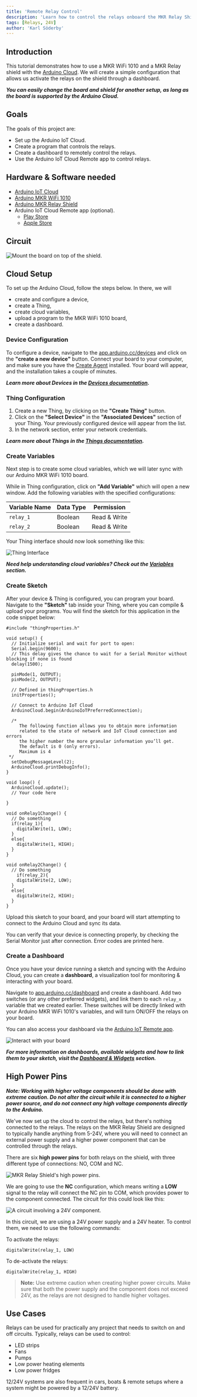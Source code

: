 ```yaml
---
title: 'Remote Relay Control'
description: 'Learn how to control the relays onboard the MKR Relay Shield through the Arduino IoT Cloud dashboard.'
tags: [Relays, 24V]
author: 'Karl Söderby'
---
```


## Introduction

This tutorial demonstrates how to use a MKR WiFi 1010 and a MKR Relay shield with the [Arduino Cloud](app.arduino.cc). We will create a simple configuration that allows us activate the relays on the shield through a dashboard.

***You can easily change the board and shield for another setup, as long as the board is supported by the Arduino Cloud.***

## Goals

The goals of this project are:

- Set up the Arduino IoT Cloud.
- Create a program that controls the relays.
- Create a dashboard to remotely control the relays.
- Use the Arduino IoT Cloud Remote app to control relays.

## Hardware & Software needed

- [Arduino IoT Cloud](https://create.arduino.cc/iot/)
- [Arduino MKR WiFi 1010](https://store.arduino.cc/mkr-wifi-1010)
- [Arduino MKR Relay Shield](https://store.arduino.cc/arduino-mkr-relay-proto-shield)
- Arduino IoT Cloud Remote app (optional). 
  - [Play Store](https://play.google.com/store/apps/details?id=cc.arduino.cloudiot&hl=en&gl=US)
  - [Apple Store](https://apps.apple.com/us/app/arduino-iot-cloud-remote/id1514358431)

## Circuit

![Mount the board on top of the shield.](assets/cloud-relay-control-circuit.png)

## Cloud Setup

To set up the Arduino Cloud, follow the steps below. In there, we will
- create and configure a device,
- create a Thing,
- create cloud variables,
- upload a program to the MKR WiFi 1010 board,
- create a dashboard.

### Device Configuration

To configure a device, navigate to the [app.arduino.cc/devices](app.arduino.cc/devices) and click on the **"create a new device"** button. Connect your board to your computer, and make sure you have the [Create Agent](https://create.arduino.cc/getting-started/plugin/welcome) installed. Your board will appear, and the installation takes a couple of minutes.

***Learn more about Devices in the [Devices documentation](https://docscontentprivate-karlsoderbycloudv2.gatsbyjs.io/arduino-cloud/hardware/devices).***

### Thing Configuration

1. Create a new Thing, by clicking on the **"Create Thing"** button.
2. Click on the **"Select Device"** in the **"Associated Devices"** section of your Thing. Your previously configured device will appear from the list.
3. In the network section, enter your network credentials.

***Learn more about Things in the [Things documentation](https://docscontentprivate-karlsoderbycloudv2.gatsbyjs.io/arduino-cloud/cloud-interface/things).***

### Create Variables

Next step is to create some cloud variables, which we will later sync with our Arduino MKR WiFi 1010 board.

While in Thing configuration, click on **"Add Variable"** which will open a new window. Add the following variables with the specified configurations:

| Variable Name | Data Type | Permission   |
| ------------- | --------- | ------------ |
| `relay_1`     | Boolean   | Read & Write |
| `relay_2`     | Boolean   | Read & Write |

Your Thing interface should now look something like this:

![Thing Interface](assets/thing.png)

***Need help understanding cloud variables? Check out the [Variables](https://docscontentprivate-karlsoderbycloudv2.gatsbyjs.io/arduino-cloud/cloud-interface/variables) section.***

### Create Sketch

After your device & Thing is configured, you can program your board. Navigate to the **"Sketch"** tab inside your Thing, where you can compile & upload your programs. You will find the sketch for this application in the code snippet below:

```arduino
#include "thingProperties.h"

void setup() {
  // Initialize serial and wait for port to open:
  Serial.begin(9600);
  // This delay gives the chance to wait for a Serial Monitor without blocking if none is found
  delay(1500); 
  
  pinMode(1, OUTPUT);
  pinMode(2, OUTPUT);
  
  // Defined in thingProperties.h
  initProperties();

  // Connect to Arduino IoT Cloud
  ArduinoCloud.begin(ArduinoIoTPreferredConnection);
  
  /*
     The following function allows you to obtain more information
     related to the state of network and IoT Cloud connection and errors
     the higher number the more granular information you’ll get.
     The default is 0 (only errors).
     Maximum is 4
 */
  setDebugMessageLevel(2);
  ArduinoCloud.printDebugInfo();
}

void loop() {
  ArduinoCloud.update();
  // Your code here 
  
}

void onRelay1Change() {
  // Do something
  if(relay_1){
    digitalWrite(1, LOW);
  }
  else{
    digitalWrite(1, HIGH);
  }
}

void onRelay2Change() {
  // Do something
    if(relay_2){
    digitalWrite(2, LOW);
  }
  else{
    digitalWrite(2, HIGH);
  }
}
```

Upload this sketch to your board, and your board will start attempting to connect to the Arduino Cloud and sync its data.

You can verify that your device is connecting properly, by checking the Serial Monitor just after connection. Error codes are printed here.

### Create a Dashboard

Once you have your device running a sketch and syncing with the Arduino Cloud, you can create a **dashboard**, a visualization tool for monitoring & interacting with your board.

Navigate to [app.arduino.cc/dashboard](app.arduino.cc/dashboard) and create a dashboard. Add two switches (or any other preferred widgets), and link them to each `relay_x` variable that we created earlier. These switches will be directly linked with your Arduino MKR WiFi 1010's variables, and will turn ON/OFF the relays on your board.

You can also access your dashboard via the [Arduino IoT Remote app](/arduino-cloud/iot-remote-app/getting-started).

![Interact with your board](assets/dashboard.png)

***For more information on dashboards, available widgets and how to link them to your sketch, visit the [Dashboard & Widgets](https://docscontentprivate-karlsoderbycloudv2.gatsbyjs.io/arduino-cloud/cloud-interface/dashboard-widgets) section.***

## High Power Pins

***Note: Working with higher voltage components should be done with extreme caution. Do not alter the circuit while it is connected to a higher power source, and do not connect any high voltage components directly to the Arduino.*** 

We've now set up the cloud to control the relays, but there's nothing connected to the relays. The relays on the MKR Relay Shield are designed to typically handle anything from 5-24V, where you will need to connect an external power supply and a higher power component that can be controlled through the relays.

There are six **high power pins** for both relays on the shield, with three different type of connections: NO, COM and NC. 

![MKR Relay Shield's high power pins.](assets/MKRRELAY_T1_IMG06.png)

We are going to use the **NC** configuration, which means writing a **LOW** signal to the relay will connect the NC pin to COM, which provides power to the component connected. The circuit for this could look like this:

![A circuit involving a 24V component.](assets/cloud-relay-control-img11.png)

In this circuit, we are using a 24V power supply and a 24V heater. To control them, we need to use the following commands:

To activate the relays:

```
digitalWrite(relay_1, LOW)
```

To de-activate the relays:

```
digitalWrite(relay_1, HIGH)
```

>**Note:** Use extreme caution when creating higher power circuits. Make sure that both the power supply and the component does not exceed 24V, as the relays are not designed to handle higher voltages.

## Use Cases

Relays can be used for practically any project that needs to switch on and off circuits. Typically, relays can be used to control:
- LED strips
- Fans
- Pumps
- Low power heating elements
- Low power fridges

12/24V systems are also frequent in cars, boats & remote setups where a system might be powered by a 12/24V battery.